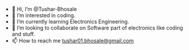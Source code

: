 - 👋 Hi, I’m @Tushar-Bhosale
- 👀 I’m interested in coding.
- 🌱 I’m currently learning Electronics Engineering.
- 💞️ I’m looking to collaborate on Software part of electronics like coding and stuff.
- 📫 How to reach me tushar01.bhosale@gmail.com

<!---
Tushar-Bhosale/Tushar-Bhosale is a ✨ special ✨ repository because its `README.md` (this file) appears on your GitHub profile.
You can click the Preview link to take a look at your changes.
--->
